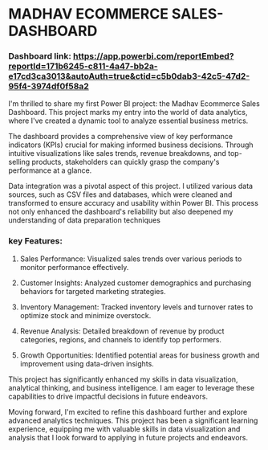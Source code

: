 
# MADHAV ECOMMERCE SALES-DASHBOARD

### Dashboard link: https://app.powerbi.com/reportEmbed?reportId=171b6245-c811-4a47-bb2a-e17cd3ca3013&autoAuth=true&ctid=c5b0dab3-42c5-47d2-95f4-3974df0f58a2

I'm thrilled to share my first Power BI project: the Madhav Ecommerce Sales Dashboard. This project marks my entry into the world of data analytics, where I've created a dynamic tool to analyze essential business metrics.

The dashboard provides a comprehensive view of key performance indicators (KPIs) crucial for making informed business decisions. Through intuitive visualizations like sales trends, revenue breakdowns, and top-selling products, stakeholders can quickly grasp the company's performance at a glance.

Data integration was a pivotal aspect of this project. I utilized various data sources, such as CSV files and databases, which were cleaned and transformed to ensure accuracy and usability within Power BI. This process not only enhanced the dashboard's reliability but also deepened my understanding of data preparation techniques



### key Features:

1. Sales Performance: Visualized sales trends over various periods to monitor performance effectively.

2. Customer Insights: Analyzed customer demographics and purchasing behaviors for targeted marketing strategies.

3. Inventory Management: Tracked inventory levels and turnover rates to optimize stock and minimize overstock.

4. Revenue Analysis: Detailed breakdown of revenue by product categories, regions, and channels to identify top performers.

5. Growth Opportunities: Identified potential areas for business growth and improvement using data-driven insights.

This project has significantly enhanced my skills in data visualization, analytical thinking, and business intelligence. I am eager to leverage these capabilities to drive impactful decisions in future endeavors.

Moving forward, I'm excited to refine this dashboard further and explore advanced analytics techniques. This project has been a significant learning experience, equipping me with valuable skills in data visualization and analysis that I look forward to applying in future projects and endeavors.
